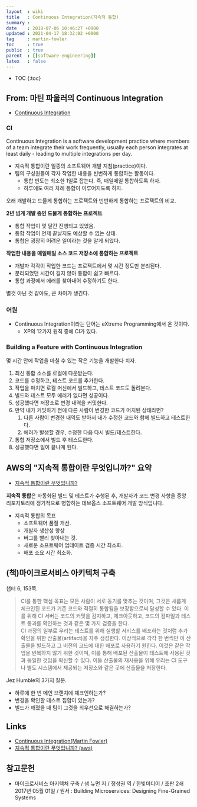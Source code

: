 ```yaml
---
layout  : wiki
title   : Continuous Integration(지속적 통합)
summary : 
date    : 2018-07-06 10:46:27 +0900
updated : 2021-04-17 18:32:02 +0900
tag     : martin-fowler
toc     : true
public  : true
parent  : [[software-engineering]]
latex   : false
---
```

* TOC
{:toc}

## From: 마틴 파울러의 Continuous Integration

* [Continuous Integration](https://martinfowler.com/articles/continuousIntegration.html )

### CI

>
Continuous Integration is a software development practice where members of a team integrate their work frequently,
usually each person integrates at least daily - leading to multiple integrations per day.

* 지속적 통합이란 일종의 소프트웨어 개발 지침(practice)이다.
* 팀의 구성원들이 각자 작업한 내용을 빈번하게 통합하는 활동이다.
    * 통합 빈도는 최소한 1일로 잡는다. 즉, 매일매일 통합하도록 하자.
    * 하루에도 여러 차례 통합이 이루어지도록 하자.

오래 개발하고 드물게 통합하는 프로젝트와 빈번하게 통합하는 프로젝트의 비교.

**2년 넘게 개발 중인 드물게 통합하는 프로젝트**

* 통합 작업이 몇 달간 진행되고 있었음.
* 통합 작업이 언제 끝날지도 예상할 수 없는 상태.
* 통합은 굉장히 어려운 일이라는 것을 알게 되었다.

**작업한 내용을 매일매일 소스 코드 저장소에 통합하는 프로젝트**

* 개발자 각각이 작업한 코드는 프로젝트에서 몇 시간 정도만 분리된다.
* 분리되었던 시간이 길지 않아 통합이 쉽고 빠르다.
* 통합 과정에서 에러를 찾아내어 수정하기도 한다.

별것 아닌 것 같아도, 큰 차이가 생긴다.

### 어원

* Continuous Integration이라는 단어는 eXtreme Programming에서 온 것이다.
    * XP의 12가지 원칙 중에 CI가 있다.

### Building a Feature with Continuous Integration

몇 시간 안에 작업을 마칠 수 있는 작은 기능을 개발한다 치자.

1. 최신 통합 소스를 로컬에 다운받는다.
2. 코드를 수정하고, 테스트 코드를 추가한다.
3. 작업을 마치면 로컬 머신에서 빌드하고, 테스트 코드도 돌려본다.
4. 빌드와 테스트 모두 에러가 없다면 성공이다.
5. 성공했다면 저장소로 변경 내역을 커밋한다.
6. 만약 내가 커밋하기 전에 다른 사람이 변경한 코드가 머지된 상태라면?
    1. 다른 사람이 변경한 내역도 받아서 내가 수정한 코드와 함께 빌드하고 테스트한다.
    2. 에러가 발생할 경우, 수정한 다음 다시 빌드/테스트한다.
7. 통합 저장소에서 빌드 후 테스트한다.
8. 성공했다면 일이 끝나게 된다.


## AWS의 "지속적 통합이란 무엇입니까?" 요약

* [지속적 통합이란 무엇입니까?](https://aws.amazon.com/ko/devops/continuous-integration/ )

>
**지속적 통합**은 자동화된 빌드 및 테스트가 수행된 후,
개발자가 코드 변경 사항을 중앙 리포지토리에 정기적으로 병합하는 데브옵스 소프트웨어 개발 방식입니다.

* 지속적 통합의 목표
    * 소프트웨어 품질 개선.
    * 개발자 생산성 향상
    * 버그를 빨리 찾아내는 것.
    * 새로운 소프트웨어 업데이트 검증 시간 최소화.
    * 배포 소요 시간 최소화.

## (책)마이크로서비스 아키텍처 구축

챕터 6, 153쪽.

> CI를 통한 핵심 목표는 모든 사람이 서로 동기를 맞추는 것이며,
그것은 새롭게 체크인된 코드가 기존 코드와 적절히 통합됨을 보장함으로써 달성할 수 있다.
이를 위해 CI 서버는 코드의 커밋을 감지하고, 체크아웃하고, 코드의 컴파일과 테스트 통과를 확인하는 것과 같은 몇 가지 검증을 한다.  
CI 과정의 일부로 우리는 테스트를 위해 실행할 서비스를 배포하는 것처럼 추가 확인을 위한 산출물(artifact)을 자주 생성한다.
이상적으로 각각 한 번씩만 이 산출물을 빌드하고 그 버전의 코드에 대한 배포로 사용하기 원한다.
이것은 같은 작업을 반복하지 않기 위한 것이며, 이를 통해 배포된 산출물이 테스트에 사용된 것과 동일한 것임을 확신할 수 있다.
이들 산출물의 재사용을 위해 우리는 CI 도구나 별도 시스템에서 제공되는 저장소와 같은 곳에 산출물을 저장한다.

Jez Humble의 3가지 질문.

>
* 하루에 한 번 메인 브랜치에 체크인하는가?
* 변경을 확인할 테스트 집합이 있는가?
* 빌드가 깨졌을 때 팀이 그것을 최우선으로 해결하는가?




## Links

* [Continuous Integration(Martin Fowler)](https://martinfowler.com/articles/continuousIntegration.html )
* [지속적 통합이란 무엇입니까? (aws)](https://aws.amazon.com/ko/devops/continuous-integration/ )

## 참고문헌

* 마이크로서비스 아키텍처 구축 / 샘 뉴먼 저 / 정성권 역 / 한빛미디어 / 초판 2쇄 2017년 05월 01일 / 원서 : Building Microservices: Designing Fine-Grained Systems

